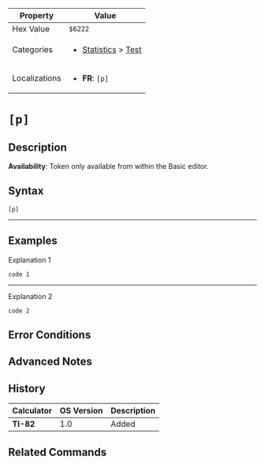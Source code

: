 | Property      | Value |
|---------------|-------|
| Hex Value     | `$6222`|
| Categories    | <ul><li>[Statistics](<../categories/Statistics.md>) > [Test](<../categories/Statistics.md#Test>)</li></ul> |
| Localizations | <ul><li><b>FR</b>: `[p]`</li></ul> |

# `[p]`

## Description



<b>Availability</b>: Token only available from within the Basic editor.

## Syntax
`[p]`

<hr>

## Examples

Explanation 1
```ti-basic
code 1
```
---
Explanation 2
```ti-basic
code 2
```

## Error Conditions


## Advanced Notes


## History
| Calculator | OS Version | Description |
|------------|------------|-------------|
| <b>TI-82</b> | 1.0 | Added

## Related Commands

    